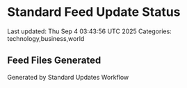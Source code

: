 # Standard Feed Update Status
Last updated: Thu Sep  4 03:43:56 UTC 2025
Categories: technology,business,world

## Feed Files Generated

Generated by Standard Updates Workflow
